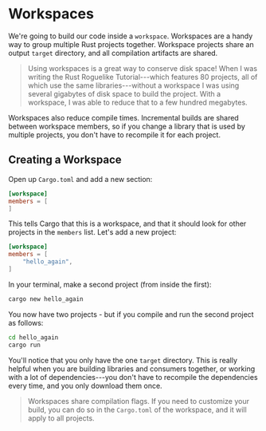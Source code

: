 # Workspaces

We're going to build our code inside a `workspace`. Workspaces are a handy way to group multiple Rust projects together. Workspace projects share an output `target` directory, and all compilation artifacts are shared.

> Using workspaces is a great way to conserve disk space! When I was writing the Rust Roguelike Tutorial---which features 80 projects, all of which use the same libraries---without a workspace I was using several gigabytes of disk space to build the project. With a workspace, I was able to reduce that to a few hundred megabytes.

Workspaces also reduce compile times. Incremental builds are shared between workspace members, so if you change a library that is used by multiple projects, you don't have to recompile it for each project.

## Creating a Workspace

Open up `Cargo.toml` and add a new section:

```toml
[workspace]
members = [
]
```

This tells Cargo that this is a workspace, and that it should look for other projects in the `members` list. Let's add a new project:

```toml
[workspace]
members = [
    "hello_again",
]
```

In your terminal, make a second project (from inside the first):

```bash
cargo new hello_again
```

You now have two projects - but if you compile and run the second project as follows:

```bash
cd hello_again
cargo run
```

You'll notice that you only have the one `target` directory. This is really helpful when you are building libraries and consumers together, or working with a lot of dependencies---you don't have to recompile the dependencies every time, and you only download them once.

> Workspaces share compilation flags. If you need to customize your build, you can do so in the `Cargo.toml` of the workspace, and it will apply to all projects.